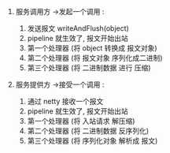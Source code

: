 1. 服务调用方 ->发起一个调用 :  
   1. 发送报文 writeAndFlush(object)
   2. pipeline 就生效了, 报文开始出站
   3. 第一个处理器 (将 object 转换成 报文对象)
   4. 第二个处理器 (将 报文对象 序列化成二进制)
   5. 第三个处理器 (将 二进制数据 进行 压缩)




2. 服务提供方 ->接受一个调用 :
    1. 通过 netty 接收一个报文
    2. pipeline 就生效了, 报文开始出站
    3. 第一个处理器 (将 入站请求 解压缩)
    4. 第二个处理器 (将 二进制数据 反序列化)
    5. 第三个处理器 (将 序列化对象 解析成 报文)